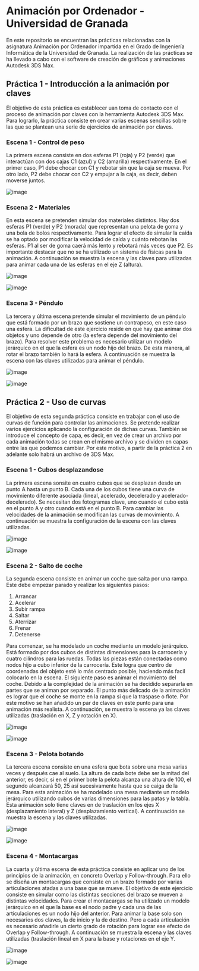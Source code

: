 # Animación por Ordenador - Universidad de Granada
En este repositorio se encuentran las prácticas relacionadas con la asignatura Animación por Ordenador impartida en el Grado de Ingeniería Informática de la Universidad de Granada. La realización de las prácticas se ha llevado a cabo con el software de creación de gráficos y animaciones Autodesk 3DS Max.

## Práctica 1 - Introducción a la animación por claves
El objetivo de esta práctica es establecer uan toma de contacto con el proceso de animación por claves con la herramienta Autodesk 3DS Max. Para lograrlo, la práctica consiste en crear varias escenas sencillas sobre las que se plantean una serie de ejercicios de animación por claves.

### Escena 1 - Control de peso
La primera escena consiste en dos esferas P1 (roja) y P2 (verde) que interactúan con dos cajas C1 (azul) y C2 (amarilla) respectivamente. En el primer caso, P1 debe chocar con C1 y rebotar sin que la caja se mueva. Por otro lado, P2 debe chocar con C2 y empujar a la caja, es decir, deben moverse juntos.

![image](https://user-images.githubusercontent.com/72798314/227632990-3c42515c-e551-4d0d-ab8d-2171a4790342.png)

### Escena 2 - Materiales
En esta escena se pretenden simular dos materiales distintos. Hay dos esferas P1 (verde) y P2 (morada) que representan una pelota de goma y una bola de bolos respectivamente. Para lograr el efecto de simular la caída se ha optado por modificar la velocidad de caída y cuánto rebotan las esferas. P1 al ser de goma caerá más lento y rebotará más veces que P2. Es importante destacar que no se ha utilizado un sistema de físicas para la animación. A continuación se muestra la escena y las claves para utilizadas para animar cada una de las esferas en el eje Z (altura).

![image](https://user-images.githubusercontent.com/72798314/227633737-6ab42842-3ad0-4b5f-8519-39f967db2e4f.png)

![image](https://user-images.githubusercontent.com/72798314/227634351-b45d1d11-24b0-4038-9342-b5417575aafa.png)

### Escena 3 - Péndulo
La tercera y última escena pretende simular el movimiento de un péndulo que está formado por un brazo que sostiene un contrapeso, en este caso una esfera. La dificultad de este ejercicio reside en que hay que animar dos objetos y uno depende de otro (la esfera depende del movimiento del brazo). Para resolver este problema es necesario utilizar un modelo jerárquico en el que la esfera es un nodo hijo del brazo. De esta manera, al rotar el brazo también lo hará la esfera. A continuación se muestra la escena con las claves utilizadas para animar el péndulo.

![image](https://user-images.githubusercontent.com/72798314/227635534-269295ee-a55e-4307-b8cd-9c73cd390f23.png)

![image](https://user-images.githubusercontent.com/72798314/227636249-109c30f5-0968-459c-bbd3-973a5a6bddad.png)

## Práctica 2 - Uso de curvas
El objetivo de esta segunda práctica consiste en trabajar con el uso de curvas de función para controlar las animaciones. Se pretende realizar varios ejercicios aplicando la configuración de dichas curvas. También se introduce el concepto de capa, es decir, en vez de crear un archivo por cada animación todas se crean en el mismo archivo y se dividen en capas entre las que podemos cambiar. Por este motivo, a partir de la práctica 2 en adelante solo habrá un archivo de 3DS Max.

### Escena 1 - Cubos desplazandose
La primera escena sonsite en cuatro cubos que se desplazan desde un punto A hasta un punto B. Cada una de los cubos tiene una curva de movimiento diferente asociada (lineal, acelerado, decelerado y acelerado-decelerado). Se necesitan dos fotogramas clave, uno cuando el cubo está en el punto A y otro cuando está en el punto B. Para cambiar las velocidades de la animación se modifican las curvas de movimiento. A continuación se muestra la configuración de la escena con las claves utilizadas.

![image](https://user-images.githubusercontent.com/72798314/227638205-f4456cb8-cb8b-4dd7-8a7c-e80ee1be0c2d.png)

![image](https://user-images.githubusercontent.com/72798314/227638302-165f21ea-e500-4a58-8428-61fa91f8cb69.png)

### Escena 2 - Salto de coche
La segunda escena consiste en animar un coche que salta por una rampa. Este debe empezar parado y realizar los siguientes pasos:
1. Arrancar
2. Acelerar
3. Subir rampa
4. Saltar
5. Aterrizar
6. Frenar
7. Detenerse

Para comenzar, se ha modelado un coche mediante un modelo jerárquico. Está formado por dos cubos de distintas dimensiones para la carrocería y cuatro cilindros para las ruedas. Todas las piezas están conectadas como nodos hijo a cubo inferior de la carrocería. Este logra que centro de coordenadas del objeto esté lo más centrado posible, haciendo más facil colocarlo en la escena.
El siguiente paso es animar el movimiento del coche. Debido a la complejidad de la animación se ha decidido separarla en partes que se animan por separado. El punto más delicado de la animación es lograr que el coche se monte en la rampa si que la traspase o flote. Por este motivo se han añadido un par de claves en este punto para una animación más realista. A continuación, se muestra la escena ya las claves utilizadas (traslación en X, Z y rotación en X).

![image](https://user-images.githubusercontent.com/72798314/227641115-30890850-330e-4b16-865a-0a0240051881.png)

![image](https://user-images.githubusercontent.com/72798314/227641464-6eadb6a6-4626-4ca1-b861-7351f321773d.png)

### Escena 3 - Pelota botando
La tercera escena consiste en una esfera que bota sobre una mesa varias veces y después cae al suelo. La altura de cada bote debe ser la mitad del anterior, es decir, si en el primer bote la pelota alcanza una altura de 100, el segundo alcanzará 50, 25 así sucesivamente hasta que se caiga de la mesa. Para esta animación se ha modelado una mesa mediante un modelo jerárquico utilizando cubos de varias dimensiones para las patas y la tabla. Esta animación solo tiene claves en de traslación en los ejes X (desplazamiento lateral) y Z (desplazamiento vertical). A continuación se muestra la escena y las claves utilizadas.

![image](https://user-images.githubusercontent.com/72798314/227642355-d308a7a6-5b6f-406e-9029-827910cd9d01.png)

![image](https://user-images.githubusercontent.com/72798314/227642487-33118f5e-d369-409c-bd10-53be4777d179.png)

### Escena 4 - Montacargas
La cuarta y última escena de esta práctica consiste en aplicar uno de los principios de la animación, en concreto Overlap y Follow-through. Para ello se diseña un montacargas que consiste en un brazo formado por varias articulaciones atadas a una base que se mueve. El objetivo de este ejercicio consiste en simular como las distintas secciones del brazo se mueven a distintas velocidades. Para crear el montacargas se ha utilizado un modelo jerárquico en el que la base es el nodo padre y cada una de las articulaciones es un nodo hijo del anterior. Para animar la base solo son necesarios dos claves, la de inicio y la de destino. Pero a cada articulación es necesario añadirle un cierto grado de rotación para lograr ese efecto de Overlap y Follow-through. A continuación se muestra la escena y las claves utilizadas (traslación lineal en X para la base y rotaciones en el eje Y.

![image](https://user-images.githubusercontent.com/72798314/227643310-9a58488e-b2f4-418b-a136-a3ab8909176c.png)

![image](https://user-images.githubusercontent.com/72798314/227643516-0acdf54b-2a05-47f1-a059-bd692f563667.png)
